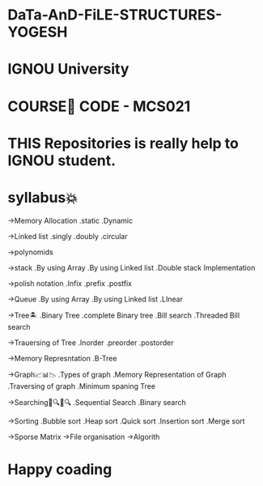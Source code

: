 # DaTa-AnD-FiLE-STRUCTURES-YOGESH
# IGNOU University
# COURSE📗 CODE - MCS021
# THIS Repositories is really help to IGNOU student.

# syllabus💥

->Memory Allocation 
.static 
.Dynamic

->Linked list
.singly
.doubly
.circular

->polynomids

->stack 
.By using Array
.By using Linked list
.Double stack Implementation

->polish notation
.Infix
.prefix
.postfix

->Queue
.By using Array
.By using Linked list
.LInear

->Tree🏝
.Binary Tree
.complete Binary tree
.Bill search
.Threaded Bill search

->Trauersing of Tree
.Inorder
.preorder
.postorder

->Memory Represntation
.B-Tree

->Graph📈📊📉
.Types of graph
.Memory Representation of Graph
.Traversing of graph
.Minimum spaning Tree

->Searching🔎🔍🔎🔍
.Sequential Search
.Binary search

->Sorting
.Bubble sort
.Heap sort
.Quick sort
.Insertion sort
.Merge sort


->Sporse Matrix
->File organisation
->Algorith


# Happy coading
